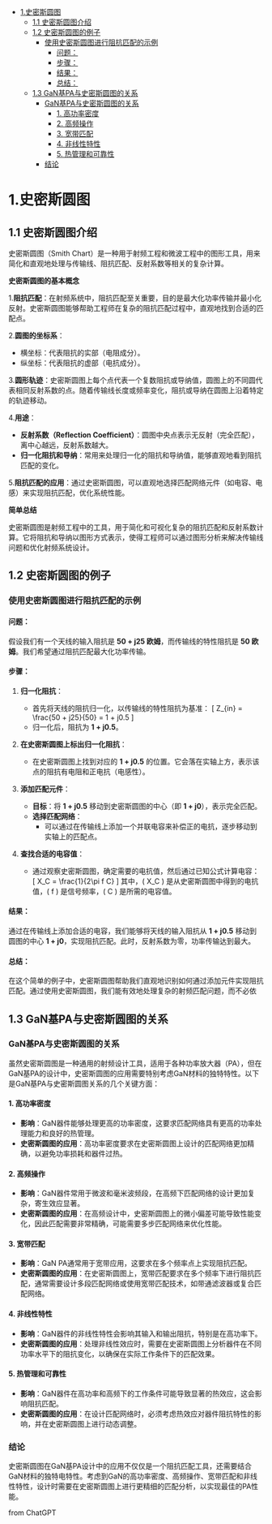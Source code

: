 - [1.史密斯圆图](#1史密斯圆图)
  - [1.1 史密斯圆图介绍](#11-史密斯圆图介绍)
  - [1.2 史密斯圆图的例子](#12-史密斯圆图的例子)
    - [使用史密斯圆图进行阻抗匹配的示例](#使用史密斯圆图进行阻抗匹配的示例)
      - [问题：](#问题)
      - [步骤：](#步骤)
      - [结果：](#结果)
      - [总结：](#总结)
  - [1.3 GaN基PA与史密斯圆图的关系](#13-gan基pa与史密斯圆图的关系)
    - [GaN基PA与史密斯圆图的关系](#gan基pa与史密斯圆图的关系)
      - [1. 高功率密度](#1-高功率密度)
      - [2. 高频操作](#2-高频操作)
      - [3. 宽带匹配](#3-宽带匹配)
      - [4. 非线性特性](#4-非线性特性)
      - [5. 热管理和可靠性](#5-热管理和可靠性)
    - [结论](#结论)
<div STYLE="page-break-after: always;"></div>

# 1.史密斯圆图

## 1.1 史密斯圆图介绍

史密斯圆图（Smith Chart）是一种用于射频工程和微波工程中的图形工具，用来简化和直观地处理与传输线、阻抗匹配、反射系数等相关的复杂计算。

**史密斯圆图的基本概念**

1.**阻抗匹配**：在射频系统中，阻抗匹配至关重要，目的是最大化功率传输并最小化反射。史密斯圆图能够帮助工程师在复杂的阻抗匹配过程中，直观地找到合适的匹配点。

2.**圆图的坐标系**：
- 横坐标：代表阻抗的实部（电阻成分）。
- 纵坐标：代表阻抗的虚部（电抗成分）。

3.**圆形轨迹**：史密斯圆图上每个点代表一个复数阻抗或导纳值，圆图上的不同圆代表相同反射系数的点。随着传输线长度或频率变化，阻抗或导纳在圆图上沿着特定的轨迹移动。

4.**用途**：
- **反射系数（Reflection Coefficient）**：圆图中央点表示无反射（完全匹配），离中心越远，反射系数越大。
- **归一化阻抗和导纳**：常用来处理归一化的阻抗和导纳值，能够直观地看到阻抗匹配的变化。

5.**阻抗匹配的应用**：通过史密斯圆图，可以直观地选择匹配网络元件（如电容、电感）来实现阻抗匹配，优化系统性能。

**简单总结**

史密斯圆图是射频工程中的工具，用于简化和可视化复杂的阻抗匹配和反射系数计算。它将阻抗和导纳以图形方式表示，使得工程师可以通过图形分析来解决传输线问题和优化射频系统设计。

## 1.2 史密斯圆图的例子

### 使用史密斯圆图进行阻抗匹配的示例

#### 问题：
假设我们有一个天线的输入阻抗是 **50 + j25 欧姆**，而传输线的特性阻抗是 **50 欧姆**。我们希望通过阻抗匹配最大化功率传输。

#### 步骤：

1. **归一化阻抗**：
   - 首先将天线的阻抗归一化，以传输线的特性阻抗为基准：
     \[
     Z_{in} = \frac{50 + j25}{50} = 1 + j0.5
     \]
   - 归一化后，阻抗为 **1 + j0.5**。

2. **在史密斯圆图上标出归一化阻抗**：
   - 在史密斯圆图上找到对应的 **1 + j0.5** 的位置。它会落在实轴上方，表示该点的阻抗有电阻和正电抗（电感性）。

3. **添加匹配元件**：
   - **目标**：将 **1 + j0.5** 移动到史密斯圆图的中心（即 **1 + j0**），表示完全匹配。
   - **选择匹配网络**：
     - 可以通过在传输线上添加一个并联电容来补偿正的电抗，逐步移动到实轴上的匹配点。

4. **查找合适的电容值**：
   - 通过观察史密斯圆图，确定需要的电抗值，然后通过已知公式计算电容：
     \[
     X_C = \frac{1}{2\pi f C}
     \]
     其中，\( X_C \) 是从史密斯圆图中得到的电抗值，\( f \) 是信号频率，\( C \) 是所需的电容值。

#### 结果：
通过在传输线上添加合适的电容，我们能够将天线的输入阻抗从 **1 + j0.5** 移动到圆图的中心 **1 + j0**，实现阻抗匹配。此时，反射系数为零，功率传输达到最大。

#### 总结：
在这个简单的例子中，史密斯圆图帮助我们直观地识别如何通过添加元件实现阻抗匹配。通过使用史密斯圆图，我们能有效地处理复杂的射频匹配问题，而不必依

## 1.3 GaN基PA与史密斯圆图的关系

### GaN基PA与史密斯圆图的关系

虽然史密斯圆图是一种通用的射频设计工具，适用于各种功率放大器（PA），但在GaN基PA的设计中，史密斯圆图的应用需要特别考虑GaN材料的独特特性。以下是GaN基PA与史密斯圆图关系的几个关键方面：

#### 1. 高功率密度
- **影响**：GaN器件能够处理更高的功率密度，这要求匹配网络具有更高的功率处理能力和良好的热管理。
- **史密斯圆图的应用**：高功率密度要求在史密斯圆图上设计的匹配网络更加精确，以避免功率损耗和器件过热。

#### 2. 高频操作
- **影响**：GaN器件常用于微波和毫米波频段，在高频下匹配网络的设计更加复杂，寄生效应显著。
- **史密斯圆图的应用**：在高频设计中，史密斯圆图上的微小偏差可能导致性能变化，因此匹配需要非常精确，可能需要多步匹配网络来优化性能。

#### 3. 宽带匹配
- **影响**：GaN PA通常用于宽带应用，这要求在多个频率点上实现阻抗匹配。
- **史密斯圆图的应用**：在史密斯圆图上，宽带匹配要求在多个频率下进行阻抗匹配，通常需要设计多段匹配网络或使用宽带匹配技术，如带通滤波器或复合匹配网络。

#### 4. 非线性特性
- **影响**：GaN器件的非线性特性会影响其输入和输出阻抗，特别是在高功率下。
- **史密斯圆图的应用**：处理非线性效应时，需要在史密斯圆图上分析器件在不同功率水平下的阻抗变化，以确保在实际工作条件下的匹配效果。

#### 5. 热管理和可靠性
- **影响**：GaN器件在高功率和高频下的工作条件可能导致显著的热效应，这会影响阻抗匹配。
- **史密斯圆图的应用**：在设计匹配网络时，必须考虑热效应对器件阻抗特性的影响，并在史密斯圆图上进行动态调整。

### 结论
史密斯圆图在GaN基PA设计中的应用不仅仅是一个阻抗匹配工具，还需要结合GaN材料的独特电特性。考虑到GaN的高功率密度、高频操作、宽带匹配和非线性特性，设计时需要在史密斯圆图上进行更精细的匹配分析，以实现最佳的PA性能。

from ChatGPT